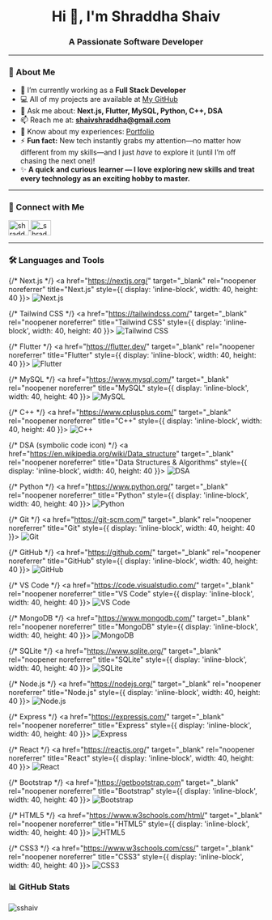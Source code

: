 <h1 align="center">Hi 👋, I'm Shraddha Shaiv</h1>
<h3 align="center">A Passionate Software Developer</h3>

---

### 🌟 About Me

- 🌱 I’m currently working as a **Full Stack Developer**  
- 💻 All of my projects are available at [My GitHub](https://github.com/sshaiv/)  
- 💬 Ask me about: **Next.js, Flutter, MySQL, Python, C++, DSA**  
- 📫 Reach me at: **shaivshraddha@gmail.com**  
- 📄 Know about my experiences: [Portfolio](https://sshaiv-portfolio3692.netlify.app/)  
- ⚡ **Fun fact:** New tech instantly grabs my attention—no matter how different from my skills—and I just *have* to explore it (until I’m off chasing the next one)!
- ✨ **A quick and curious learner — I love exploring new skills and treat every technology as an exciting hobby to master.**

---

### 🤝 Connect with Me

<p align="left">
  <a href="https://www.linkedin.com/in/shraddha-shaiv/" target="_blank">
    <img align="center" src="https://raw.githubusercontent.com/rahuldkjain/github-profile-readme-generator/master/src/images/icons/Social/linked-in-alt.svg" alt="shraddha shaiv" height="30" width="40" />
  </a>
  <a href="https://instagram.com/_shraddha699" target="_blank">
    <img align="center" src="https://raw.githubusercontent.com/rahuldkjain/github-profile-readme-generator/master/src/images/icons/Social/instagram.svg" alt="_shraddha699" height="30" width="40" />
  </a>
</p>

---

### 🛠️ Languages and Tools

<p style={{ display: 'flex', gap: '15px', flexWrap: 'wrap', justifyContent: 'center', alignItems: 'center' }}>

  {/* Next.js */}
  <a href="https://nextjs.org/" target="_blank" rel="noopener noreferrer" title="Next.js" style={{ display: 'inline-block', width: 40, height: 40 }}>
    <img src="https://cdn.simpleicons.org/next.js/000000" alt="Next.js" />
  </a>

  {/* Tailwind CSS */}
  <a href="https://tailwindcss.com/" target="_blank" rel="noopener noreferrer" title="Tailwind CSS" style={{ display: 'inline-block', width: 40, height: 40 }}>
    <img src="https://cdn.simpleicons.org/tailwindcss/06B6D4" alt="Tailwind CSS" />
  </a>

  {/* Flutter */}
  <a href="https://flutter.dev/" target="_blank" rel="noopener noreferrer" title="Flutter" style={{ display: 'inline-block', width: 40, height: 40 }}>
    <img src="https://cdn.simpleicons.org/flutter/02569B" alt="Flutter" />
  </a>

  {/* MySQL */}
  <a href="https://www.mysql.com/" target="_blank" rel="noopener noreferrer" title="MySQL" style={{ display: 'inline-block', width: 40, height: 40 }}>
    <img src="https://cdn.simpleicons.org/mysql/4479A1" alt="MySQL" />
  </a>

  {/* C++ */}
  <a href="https://www.cplusplus.com/" target="_blank" rel="noopener noreferrer" title="C++" style={{ display: 'inline-block', width: 40, height: 40 }}>
    <img src="https://cdn.simpleicons.org/cplusplus/00599C" alt="C++" />
  </a>

  {/* DSA (symbolic code icon) */}
  <a href="https://en.wikipedia.org/wiki/Data_structure" target="_blank" rel="noopener noreferrer" title="Data Structures & Algorithms" style={{ display: 'inline-block', width: 40, height: 40 }}>
    <img src="https://cdn.simpleicons.org/code/000000" alt="DSA" />
  </a>

  {/* Python */}
  <a href="https://www.python.org/" target="_blank" rel="noopener noreferrer" title="Python" style={{ display: 'inline-block', width: 40, height: 40 }}>
    <img src="https://cdn.simpleicons.org/python/3776AB" alt="Python" />
  </a>

  {/* Git */}
  <a href="https://git-scm.com/" target="_blank" rel="noopener noreferrer" title="Git" style={{ display: 'inline-block', width: 40, height: 40 }}>
    <img src="https://cdn.simpleicons.org/git/F05032" alt="Git" />
  </a>

  {/* GitHub */}
  <a href="https://github.com/" target="_blank" rel="noopener noreferrer" title="GitHub" style={{ display: 'inline-block', width: 40, height: 40 }}>
    <img src="https://cdn.simpleicons.org/github/181717" alt="GitHub" />
  </a>

  {/* VS Code */}
  <a href="https://code.visualstudio.com/" target="_blank" rel="noopener noreferrer" title="VS Code" style={{ display: 'inline-block', width: 40, height: 40 }}>
    <img src="https://cdn.simpleicons.org/visualstudiocode/007ACC" alt="VS Code" />
  </a>

  {/* MongoDB */}
  <a href="https://www.mongodb.com/" target="_blank" rel="noopener noreferrer" title="MongoDB" style={{ display: 'inline-block', width: 40, height: 40 }}>
    <img src="https://cdn.simpleicons.org/mongodb/47A248" alt="MongoDB" />
  </a>

  {/* SQLite */}
  <a href="https://www.sqlite.org/" target="_blank" rel="noopener noreferrer" title="SQLite" style={{ display: 'inline-block', width: 40, height: 40 }}>
    <img src="https://cdn.simpleicons.org/sqlite/003B57" alt="SQLite" />
  </a>

  {/* Node.js */}
  <a href="https://nodejs.org/" target="_blank" rel="noopener noreferrer" title="Node.js" style={{ display: 'inline-block', width: 40, height: 40 }}>
    <img src="https://cdn.simpleicons.org/node.js/339933" alt="Node.js" />
  </a>

  {/* Express */}
  <a href="https://expressjs.com/" target="_blank" rel="noopener noreferrer" title="Express" style={{ display: 'inline-block', width: 40, height: 40 }}>
    <img src="https://cdn.simpleicons.org/express/000000" alt="Express" />
  </a>

  {/* React */}
  <a href="https://reactjs.org/" target="_blank" rel="noopener noreferrer" title="React" style={{ display: 'inline-block', width: 40, height: 40 }}>
    <img src="https://cdn.simpleicons.org/react/61DAFB" alt="React" />
  </a>

  {/* Bootstrap */}
  <a href="https://getbootstrap.com" target="_blank" rel="noopener noreferrer" title="Bootstrap" style={{ display: 'inline-block', width: 40, height: 40 }}>
    <img src="https://cdn.simpleicons.org/bootstrap/7952B3" alt="Bootstrap" />
  </a>

  {/* HTML5 */}
  <a href="https://www.w3schools.com/html/" target="_blank" rel="noopener noreferrer" title="HTML5" style={{ display: 'inline-block', width: 40, height: 40 }}>
    <img src="https://cdn.simpleicons.org/html5/E34F26" alt="HTML5" />
  </a>

  {/* CSS3 */}
  <a href="https://www.w3schools.com/css/" target="_blank" rel="noopener noreferrer" title="CSS3" style={{ display: 'inline-block', width: 40, height: 40 }}>
    <img src="https://cdn.simpleicons.org/css3/1572B6" alt="CSS3" />
  </a>

</p>


### 📊 GitHub Stats

<p>
  <img align="center" src="https://github-readme-stats.vercel.app/api/top-langs?username=sshaiv&show_icons=true&locale=en&layout=compact" alt="sshaiv" />
</p>
